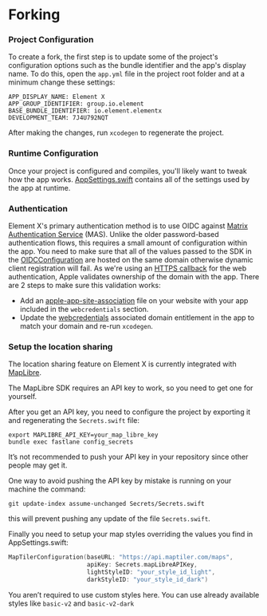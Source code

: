 # Forking

### Project Configuration

To create a fork, the first step is to update some of the project's configuration options such as the bundle identifier and the app's display name. To do this, open the `app.yml` file in the project root folder and at a minimum change these settings:

```
APP_DISPLAY_NAME: Element X
APP_GROUP_IDENTIFIER: group.io.element
BASE_BUNDLE_IDENTIFIER: io.element.elementx
DEVELOPMENT_TEAM: 7J4U792NQT
```

After making the changes, run `xcodegen` to regenerate the project.

### Runtime Configuration

Once your project is configured and compiles, you'll likely want to tweak how the app works. [AppSettings.swift](../ElementX/Sources/Application/AppSettings.swift) contains all of the settings used by the app at runtime.

### Authentication

Element X's primary authentication method is to use OIDC against [Matrix Authentication Service](https://github.com/element-hq/matrix-authentication-service) (MAS). Unlike the older password-based authentication flows, this requires a small amount of configuration within the app. You need to make sure that all of the values passed to the SDK in the [OIDCConfiguration](https://github.com/element-hq/element-x-ios/blob/b2a37ec9d39622586754f58a98dcda35e0e8cf7e/ElementX/Sources/Application/AppSettings.swift#L206-L212) are hosted on the same domain otherwise dynamic client registration will fail. As we're using an [HTTPS callback](https://developer.apple.com/documentation/authenticationservices/aswebauthenticationsession/callback/https(host:path:)) for the web authentication, Apple validates ownership of the domain with the app. There are 2 steps to make sure this validation works:
- Add an [apple-app-site-association](https://developer.apple.com/documentation/xcode/supporting-associated-domains) file on your website with your app included in the `webcredentials` section.
- Update the [webcredentials](https://github.com/element-hq/element-x-ios/blob/b2a37ec9d39622586754f58a98dcda35e0e8cf7e/ElementX/SupportingFiles/target.yml#L122) associated domain entitlement in the app to match your domain and re-run `xcodegen`.

### Setup the location sharing

The location sharing feature on Element X is currently integrated with [MapLibre](https://maplibre.org).

The MapLibre SDK requires an API key to work, so you need to get one for yourself. 

After you get an API key, you need to configure the project by exporting it and regenerating the `Secrets.swift` file:

```
export MAPLIBRE_API_KEY=your_map_libre_key
bundle exec fastlane config_secrets
```

It’s not recommended to push your API key in your repository since other people may get it. 

One way to avoid pushing the API key by mistake is running on your machine the command: 
```
git update-index assume-unchanged Secrets/Secrets.swift
``` 
this will prevent pushing any update of the file `Secrets.swift`.

Finally you need to setup your map styles overriding the values you find in AppSettings.swift:

```swift
MapTilerConfiguration(baseURL: "https://api.maptiler.com/maps",
                      apiKey: Secrets.mapLibreAPIKey,
                      lightStyleID: "your_style_id_light",
                      darkStyleID: "your_style_id_dark")
```

You aren’t required to use custom styles here. You can use already available styles like `basic-v2` and `basic-v2-dark`